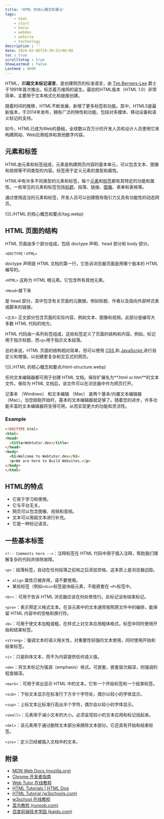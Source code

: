 ```yaml
---
title: 'HTML 的核心概念和要点'
tags:
    - html
    - start
    - basic
    - webdev
    - website
    - technology
description : ''
date: 2024-03-06T19:30:52+08:00
toc : true
scrolltotop : true
ShowLastmod : false
Lastmod : 0000
---
```


HTML，即**超文本标记语言**，是创建网页的标准语言，由 [Tim Berners-Lee](https://en.wikipedia.org/wiki/Tim_Berners-Lee) 爵士于1991年首次推出，标志着万维网的诞生。最初的HTML版本（HTML 1.0）非常简单，主要用于文本格式化和链接创建。

随着时间的推移，HTML不断发展，新增了更多标签和功能。其中，HTML5是最新版本，于2014年发布，拥有广泛的特性和功能，包括对多媒体、移动设备和语义标记的支持。

如今，HTML已成为Web的基础，全球数以百万计的开发人员和设计人员使用它来构建网站、Web应用程序和其他数字内容。

## 元素和标签

HTML由元素和标签组成，元素是构建网页内容的基本单元，可以包含文本、图像和视频等不同类型的内容。标签用于定义元素的类型和属性。

HTML中有许多不同类型的元素和标签，每个[元素](https://webtutor.dev/html/html-elements)和[标签](https://webtutor.dev/html/html-html-tag)都有其特定的功能和属性。一些常见的元素和标签包括[标题](https://webtutor.dev/html/html-heading)、段落、链接、[图像](https://webtutor.dev/html/html-images)、表单和表格等。

通过使用适当的元素和标签，开发人员可以创建既有吸引力又具有功能性的动态网页。

![](./HTML 的核心概念和要点/tag.webp)

## HTML 页面的结构

HTML 页面由多个部分组成，包括 doctype 声明、head 部分和 body 部分。

`<DOCTYPE！HTML>`

doctype 声明是 HTML 文档的第一行，它告诉浏览器页面是用哪个版本的 HTML 编写的。

`<HTML>`
这称为 HTML 根元素。它包含所有其他元素。

`<Head>`接下来


是 head 部分，其中包含有关页面的元数据，例如标题、作者以及指向外部样式表或脚本的链接。

`<正文>`
正文部分包含页面的实际内容，例如文本、图像和视频。此部分是编写大多数 HTML 代码的地方。

HTML 代码由一系列标签组成，这些标签定义了页面的结构和内容。例如，标记用于指示标题，而``<p>``用于指示文本段落。

总的来说，HTML 页面的结构相对简单，但可以使用 [CSS ](https://webtutor.dev/css/css-introduction)和 [JavaScript ](https://webtutor.dev/js/js-introduction)进行自定义和增强，以创建更复杂和交互式的网页。

![](./HTML 的核心概念和要点/html-structure.webp)

任何文本编辑器都可用于创建 HTML 文档。保存扩展名为**.html or.htm**的文本文件。保存为 HTML 文档后，该文件可以在浏览器中作为网页打开。

记事本 （Windows） 和文本编辑 （Mac） 是两个基本/内置文本编辑器 （Mac）。当您刚刚开始时，基本的文本编辑器就足够了。随着您的进步，许多功能丰富的文本编辑器将变得可用，从而实现更大的功能和灵活性。

### Example

```html
<!DOCTYPE html>
<html>
<head> 
  <title>Webtutor.dev</title>
</head>
<body>
  <h1>Welcome to Webtutor.dev</h1>
  <p>We are here to Build Websites.</p>
</body>
</html>
```

## HTML的特点

- 它易于学习和使用。
- 它与平台无关。
- 网页可以包含图像、视频和音频。
- 文本可以用超文本进行补充。
- 它是一种标记语言。

## 一些基本标签

`<!-- Comments here -->`：注释标签在 HTML 代码中用于插入注释，帮助我们理解复杂的代码并排除故障。

`<p>`：段落标签，自动在任何段落之前和之后添加空格，这本质上是浏览器边距。

-  `align` 属性已被弃用，请不要使用。
- 某些标签（例如`<div>`标签是块级元素，不能嵌套在 `<P>`标签中。

`<br>`：可用于告诉 HTML 浏览器应该在何处修改行。此标记没有结束标记。

`<pre>`：表示预定义格式文本。在该元素中的文本通常按照原文件中的编排，能保留 HTML 内容中的空格和换行符。

`<b>`：可用于使文本加粗或粗，在样式上对文本应用粗体格式，标签中同时使用开始和结束标签。

`<strong>`：强调文本的语义相关性，对重要性较强的文本使用，同时使用开始和结束标签。

`<i>`：只是斜体文本，而不为内容提供任何语义值。

`<em>`：将文本标记为强调（emphasis）格式。可嵌套，嵌套层次越深，则强调的程度越深。

`<mark>`：可用于突出显示 HTML 中的文本。它有一个开始标签和一个结束标签。

`<sub>`：下标文本显示在标准行下方半个字符处，偶尔以较小的字体显示。

`<sup>`：上标文本比标准行高出半个字符，偶尔会以较小的字体显示。

`<small>`：元素用于减小文本的大小。必须呈现较小的文本应用和标记括起来。

`<del>`：该元素用于通过删除文本部分来擦除文本部分。它还具有开始和结束标签。

`<ins>`：定义已经被插入文档中的文本。

## 附录

- [MDN Web Docs (mozilla.org)](https://developer.mozilla.org/zh-CN/)
- [Chrome 开发者指南](https://web.dev/about?hl=zh-cn)
- [Web Tutor 在线教程](https://webtutor.dev/)
- [HTML Tutorials | HTML Dog](https://htmldog.com/guides/html/)
- [HTML Tutorial (w3schools.com)](https://www.w3schools.com/html/default.asp)
- [w3school 在线教程](https://www.w3school.com.cn/)
- [菜鸟教程 (runoob.com)](https://www.runoob.com/)
- [百度前端技术学园 (baidu.com)](https://ife.baidu.com/)

